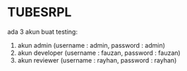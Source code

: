 # TUBESRPL
ada 3 akun buat testing:
1. akun admin (username : admin, password : admin)
2. akun developer (username : fauzan, password : fauzan)
3. akun reviewer (username : rayhan, password : rayhan)

